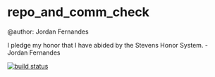 # repo_and_comm_check

@author: Jordan Fernandes

I pledge my honor that I have abided by the Stevens Honor System. - Jordan Fernandes

[![build status](https://travis-ci.org/Jordan883/repo_and_comm_check.svg?branch=HW05a_Mocking)](https://travis-ci.org/Jordan883/repo_and_comm_check)
